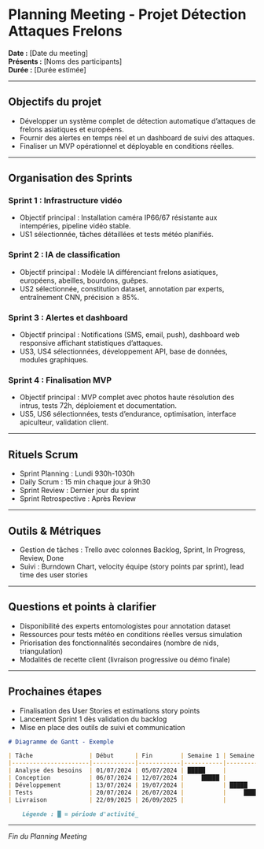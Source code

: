 # Planning Meeting - Projet Détection Attaques Frelons  
**Date :** [Date du meeting]  
**Présents :** [Noms des participants]  
**Durée :** [Durée estimée]  

---

## Objectifs du projet  
- Développer un système complet de détection automatique d’attaques de frelons asiatiques et européens.  
- Fournir des alertes en temps réel et un dashboard de suivi des attaques.  
- Finaliser un MVP opérationnel et déployable en conditions réelles.  

---

## Organisation des Sprints  

### Sprint 1 : Infrastructure vidéo  
- Objectif principal : Installation caméra IP66/67 résistante aux intempéries, pipeline vidéo stable.  
- US1 sélectionnée, tâches détaillées et tests météo planifiés.  

### Sprint 2 : IA de classification  
- Objectif principal : Modèle IA différenciant frelons asiatiques, européens, abeilles, bourdons, guêpes.  
- US2 sélectionnée, constitution dataset, annotation par experts, entraînement CNN, précision ≥ 85%.  

### Sprint 3 : Alertes et dashboard  
- Objectif principal : Notifications (SMS, email, push), dashboard web responsive affichant statistiques d’attaques.  
- US3, US4 sélectionnées, développement API, base de données, modules graphiques.  

### Sprint 4 : Finalisation MVP  
- Objectif principal : MVP complet avec photos haute résolution des intrus, tests 72h, déploiement et documentation.  
- US5, US6 sélectionnées, tests d’endurance, optimisation, interface apiculteur, validation client.  

---

## Rituels Scrum  
- Sprint Planning : Lundi 930h-1030h  
- Daily Scrum : 15 min chaque jour à 9h30  
- Sprint Review : Dernier jour du sprint
- Sprint Retrospective : Après Review  

---

## Outils & Métriques  
- Gestion de tâches : Trello avec colonnes Backlog, Sprint, In Progress, Review, Done  
- Suivi : Burndown Chart, velocity équipe (story points par sprint), lead time des user stories  

---

## Questions et points à clarifier  
- Disponibilité des experts entomologistes pour annotation dataset  
- Ressources pour tests météo en conditions réelles versus simulation  
- Priorisation des fonctionnalités secondaires (nombre de nids, triangulation)  
- Modalités de recette client (livraison progressive ou démo finale)  

---

## Prochaines étapes  
- Finalisation des User Stories et estimations story points  
- Lancement Sprint 1 dès validation du backlog  
- Mise en place des outils de suivi et communication  

```markdown
# Diagramme de Gantt - Exemple

| Tâche                | Début      | Fin        | Semaine 1 | Semaine 2 | Semaine 3 | Semaine 4 |
|----------------------|------------|------------|-----------|-----------|-----------|-----------|
| Analyse des besoins  | 01/07/2024 | 05/07/2024 | █████     |           |           |           |
| Conception           | 06/07/2024 | 12/07/2024 |     █████ |           |           |           |
| Développement        | 13/07/2024 | 19/07/2024 |           | █████     |           |           |
| Tests                | 20/07/2024 | 26/07/2024 |           |     █████ |           |           |
| Livraison            | 22/09/2025 | 26/09/2025 |           |           |           |███████████|

    Légende : █ = période d'activité_
```

---

*Fin du Planning Meeting*  

